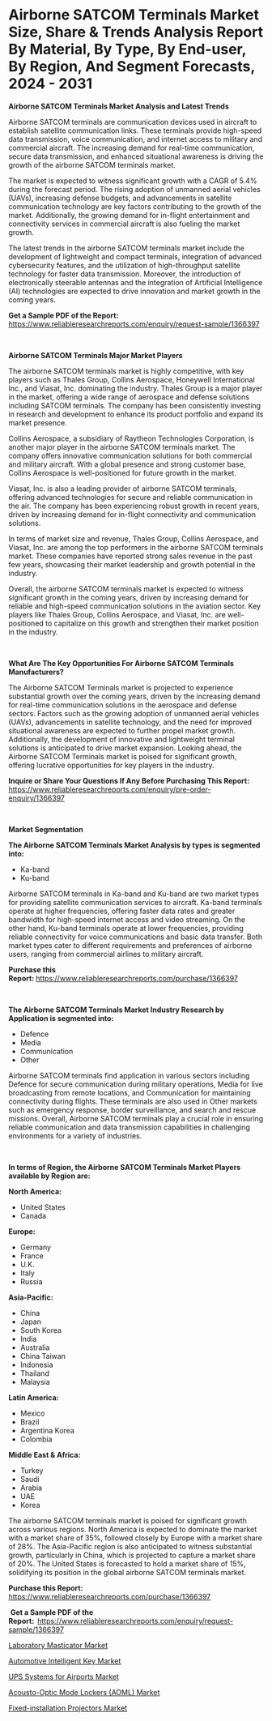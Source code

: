 <p><h1>Airborne SATCOM Terminals Market Size, Share & Trends Analysis Report By Material, By Type, By End-user, By Region, And Segment Forecasts, 2024 - 2031</h1></p><p><strong>Airborne SATCOM Terminals Market Analysis and Latest Trends</strong></p>
<p><p>Airborne SATCOM terminals are communication devices used in aircraft to establish satellite communication links. These terminals provide high-speed data transmission, voice communication, and internet access to military and commercial aircraft. The increasing demand for real-time communication, secure data transmission, and enhanced situational awareness is driving the growth of the airborne SATCOM terminals market.</p><p>The market is expected to witness significant growth with a CAGR of 5.4% during the forecast period. The rising adoption of unmanned aerial vehicles (UAVs), increasing defense budgets, and advancements in satellite communication technology are key factors contributing to the growth of the market. Additionally, the growing demand for in-flight entertainment and connectivity services in commercial aircraft is also fueling the market growth.</p><p>The latest trends in the airborne SATCOM terminals market include the development of lightweight and compact terminals, integration of advanced cybersecurity features, and the utilization of high-throughput satellite technology for faster data transmission. Moreover, the introduction of electronically steerable antennas and the integration of Artificial Intelligence (AI) technologies are expected to drive innovation and market growth in the coming years.</p></p>
<p><strong>Get a Sample PDF of the Report:&nbsp;</strong> <a href="https://www.reliableresearchreports.com/enquiry/request-sample/1366397">https://www.reliableresearchreports.com/enquiry/request-sample/1366397</a></p>
<p>&nbsp;</p>
<p><strong>Airborne SATCOM Terminals Major Market Players</strong></p>
<p><p>The airborne SATCOM terminals market is highly competitive, with key players such as Thales Group, Collins Aerospace, Honeywell International Inc., and Viasat, Inc. dominating the industry. Thales Group is a major player in the market, offering a wide range of aerospace and defense solutions including SATCOM terminals. The company has been consistently investing in research and development to enhance its product portfolio and expand its market presence.</p><p>Collins Aerospace, a subsidiary of Raytheon Technologies Corporation, is another major player in the airborne SATCOM terminals market. The company offers innovative communication solutions for both commercial and military aircraft. With a global presence and strong customer base, Collins Aerospace is well-positioned for future growth in the market.</p><p>Viasat, Inc. is also a leading provider of airborne SATCOM terminals, offering advanced technologies for secure and reliable communication in the air. The company has been experiencing robust growth in recent years, driven by increasing demand for in-flight connectivity and communication solutions.</p><p>In terms of market size and revenue, Thales Group, Collins Aerospace, and Viasat, Inc. are among the top performers in the airborne SATCOM terminals market. These companies have reported strong sales revenue in the past few years, showcasing their market leadership and growth potential in the industry.</p><p>Overall, the airborne SATCOM terminals market is expected to witness significant growth in the coming years, driven by increasing demand for reliable and high-speed communication solutions in the aviation sector. Key players like Thales Group, Collins Aerospace, and Viasat, Inc. are well-positioned to capitalize on this growth and strengthen their market position in the industry.</p></p>
<p>&nbsp;</p>
<p><strong>What Are The Key Opportunities For Airborne SATCOM Terminals Manufacturers?</strong></p>
<p><p>The Airborne SATCOM Terminals market is projected to experience substantial growth over the coming years, driven by the increasing demand for real-time communication solutions in the aerospace and defense sectors. Factors such as the growing adoption of unmanned aerial vehicles (UAVs), advancements in satellite technology, and the need for improved situational awareness are expected to further propel market growth. Additionally, the development of innovative and lightweight terminal solutions is anticipated to drive market expansion. Looking ahead, the Airborne SATCOM Terminals market is poised for significant growth, offering lucrative opportunities for key players in the industry.</p></p>
<p><strong>Inquire or Share Your Questions If Any Before Purchasing This Report:</strong> <a href="https://www.reliableresearchreports.com/enquiry/pre-order-enquiry/1366397">https://www.reliableresearchreports.com/enquiry/pre-order-enquiry/1366397</a></p>
<p>&nbsp;</p>
<p><strong>Market Segmentation</strong></p>
<p><strong>The Airborne SATCOM Terminals Market Analysis by types is segmented into:</strong></p>
<p><ul><li>Ka-band</li><li>Ku-band</li></ul></p>
<p><p>Airborne SATCOM terminals in Ka-band and Ku-band are two market types for providing satellite communication services to aircraft. Ka-band terminals operate at higher frequencies, offering faster data rates and greater bandwidth for high-speed internet access and video streaming. On the other hand, Ku-band terminals operate at lower frequencies, providing reliable connectivity for voice communications and basic data transfer. Both market types cater to different requirements and preferences of airborne users, ranging from commercial airlines to military aircraft.</p></p>
<p><strong>Purchase this Report:&nbsp;</strong><a href="https://www.reliableresearchreports.com/purchase/1366397">https://www.reliableresearchreports.com/purchase/1366397</a></p>
<p>&nbsp;</p>
<p><strong>The Airborne SATCOM Terminals Market Industry Research by Application is segmented into:</strong></p>
<p><ul><li>Defence</li><li>Media</li><li>Communication</li><li>Other</li></ul></p>
<p><p>Airborne SATCOM terminals find application in various sectors including Defence for secure communication during military operations, Media for live broadcasting from remote locations, and Communication for maintaining connectivity during flights. These terminals are also used in Other markets such as emergency response, border surveillance, and search and rescue missions. Overall, Airborne SATCOM terminals play a crucial role in ensuring reliable communication and data transmission capabilities in challenging environments for a variety of industries.</p></p>
<p>&nbsp;</p>
<p><strong>In terms of Region, the Airborne SATCOM Terminals Market Players available by Region are:</strong></p>
<p>
    <p> <strong> North America: </strong>
        <ul>
            <li>United States</li>
            <li>Canada</li>
        </ul>
        </p> 
    <p> <strong> Europe: </strong>
        <ul>
            <li>Germany</li>
            <li>France</li>
            <li>U.K.</li>
            <li>Italy</li>
            <li>Russia</li>
        </ul>
        </p> 
    <p> <strong> Asia-Pacific: </strong>
        <ul>
            <li>China</li>
            <li>Japan</li>
            <li>South Korea</li>
            <li>India</li>
            <li>Australia</li>
            <li>China Taiwan</li>
            <li>Indonesia</li>
            <li>Thailand</li>
            <li>Malaysia</li>
        </ul>
        </p> 
    <p> <strong> Latin America: </strong>
        <ul>
            <li>Mexico</li>
            <li>Brazil</li>
            <li>Argentina Korea</li>
            <li>Colombia</li>
        </ul>
        </p> 
    <p> <strong> Middle East & Africa: </strong>
        <ul>
            <li>Turkey</li>
            <li>Saudi</li>
            <li>Arabia</li>
            <li>UAE</li>
            <li>Korea</li>
        </ul>
    </p>
    </p>
<p><p>The airborne SATCOM terminals market is poised for significant growth across various regions. North America is expected to dominate the market with a market share of 35%, followed closely by Europe with a market share of 28%. The Asia-Pacific region is also anticipated to witness substantial growth, particularly in China, which is projected to capture a market share of 20%. The United States is forecasted to hold a market share of 15%, solidifying its position in the global airborne SATCOM terminals market.</p></p>
<p><strong>Purchase this Report: </strong><a href="https://www.reliableresearchreports.com/purchase/1366397">https://www.reliableresearchreports.com/purchase/1366397</a></p>
<p>&nbsp;<strong>Get a Sample PDF of the Report:&nbsp;&nbsp;</strong><a href="https://www.reliableresearchreports.com/enquiry/request-sample/1366397">https://www.reliableresearchreports.com/enquiry/request-sample/1366397</a></p>
<p><strong></strong></p>
<p><p><a href="https://medium.com/@vallieemard78/laboratory-masticator-market-the-key-to-successful-business-strategy-forecast-till-2031-19ba7740d6a6">Laboratory Masticator Market</a></p><p><a href="https://github.com/RichRobinson5/Market-Research-Report-List-3/blob/main/automotive-intelligent-key-market.md">Automotive Intelligent Key Market</a></p><p><a href="https://medium.com/@vallieemard78/ups-systems-for-airports-market-trends-forecast-and-competitive-analysis-to-2031-92ccb14b50ac">UPS Systems for Airports Market</a></p><p><a href="https://medium.com/@elzaziemann1943/acousto-optic-mode-lockers-aoml-market-size-and-market-trends-complete-industry-overview-2024-dba66e9934a0">Acousto-Optic Mode Lockers (AOML) Market</a></p><p><a href="https://github.com/gdfhhhj/Market-Research-Report-List-3/blob/main/fixed-installation-projectors-market.md">Fixed-installation Projectors Market</a></p></p>